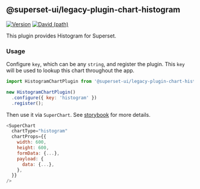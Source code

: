 ## @superset-ui/legacy-plugin-chart-histogram

[![Version](https://img.shields.io/npm/v/@superset-ui/legacy-plugin-chart-histogram.svg?style=flat-square)](https://img.shields.io/npm/v/@superset-ui/legacy-plugin-chart-histogram.svg?style=flat-square)
[![David (path)](https://img.shields.io/david/apache-superset/superset-ui-plugins.svg?path=packages%2Fsuperset-ui-legacy-plugin-chart-histogram&style=flat-square)](https://david-dm.org/apache-superset/superset-ui-plugins?path=packages/superset-ui-legacy-plugin-chart-histogram)

This plugin provides Histogram for Superset.

### Usage

Configure `key`, which can be any `string`, and register the plugin. This `key` will be used to lookup this chart throughout the app.

```js
import HistogramChartPlugin from '@superset-ui/legacy-plugin-chart-histogram';

new HistogramChartPlugin()
  .configure({ key: 'histogram' })
  .register();
```

Then use it via `SuperChart`. See [storybook](https://apache-superset.github.io/superset-ui-legacy/?selectedKind=plugin-chart-histogram) for more details.

```js
<SuperChart
  chartType="histogram"
  chartProps={{
    width: 600,
    height: 600,
    formData: {...},
    payload: {
      data: {...},
    },
  }}
/>
```